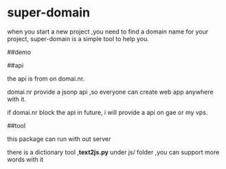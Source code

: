 super-domain
===========

when you start a new project ,you need to find a domain name for your project, super-domain is a simple tool to help you.

##demo


##api
 
the api is from on domai.nr. 

domai.nr provide a jsonp api ,so everyone can create web app anywhere with it.

if domai.nr block the api in future, i will provide a api on gae or my vps.

##tool

this package can run with out server

there is a dictionary tool ,**text2js.py** under js/ folder ,you can support more words with it

